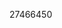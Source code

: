 [//]: # (Created by ./bin/manage_files.pl from ./species/Ditylenchus_destructor/PRJNA312427/Ditylenchus_destructor_PRJNA312427.publication.html on Thu Jun 11 13:43:58 2020)
27466450
